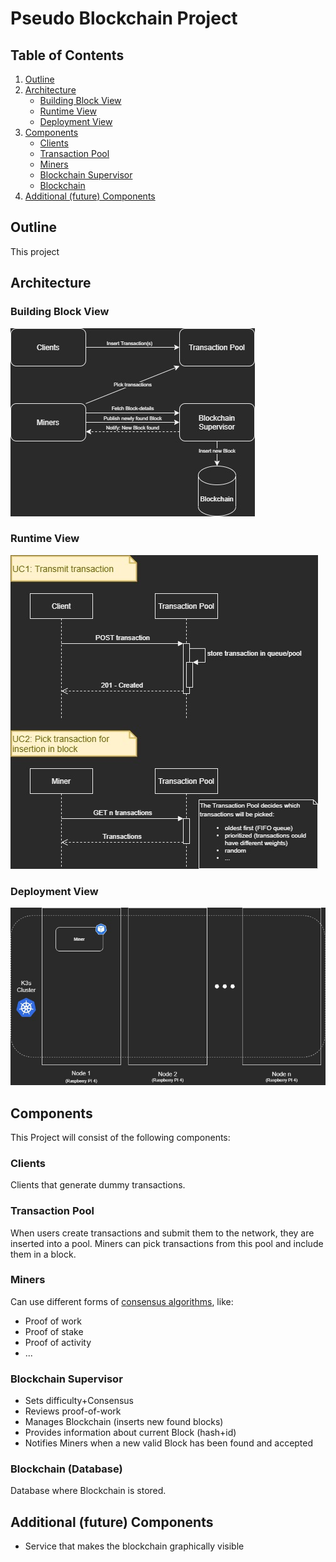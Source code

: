 # Pseudo Blockchain Project

## Table of Contents

1. [Outline](#Outline)
2. [Architecture](#Architecture)
    - [Building Block View](#Building-Block-View)
    - [Runtime View](#Runtime-View)
    - [Deployment View](#Deployment-View)
3. [Components](#Components)
    - [Clients](#Clients)
    - [Transaction Pool](#Transaction-Pool)
    - [Miners](#Miners)
    - [Blockchain Supervisor](#Blockchain-Supervisor)
    - [Blockchain](#Blockchain)
4. [Additional (future) Components](#Additional-(future)-Components)

## Outline

This project

## Architecture

### Building Block View

![UML](./views/building-blocks-view.jpg)

### Runtime View

![UML](./views/runtime-view.jpg)

### Deployment View

![UML](./views/deployment-view.jpg)

## Components

This Project will consist of the following components:

### Clients

Clients that generate dummy transactions.

### Transaction Pool

When users create transactions and submit them to the network, they are inserted into a pool. Miners can pick transactions from this pool and include them in a block.

### Miners

Can use different forms of [consensus algorithms](https://www.coindesk.com/short-guide-blockchain-consensus-protocols), like:

- Proof of work
- Proof of stake
- Proof of activity
- ...

### Blockchain Supervisor

- Sets difficulty+Consensus
- Reviews proof-of-work
- Manages Blockchain (inserts new found blocks)
- Provides information about current Block (hash+id)
- Notifies Miners when a new valid Block has been found and accepted

### Blockchain (Database)

Database where Blockchain is stored.

## Additional (future) Components

- Service that makes the blockchain graphically visible